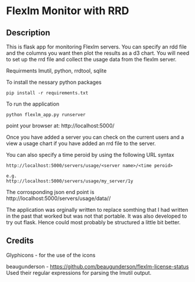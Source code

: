 # Flexlm Monitor with RRD

## Description
This is flask app for monitoring Flexlm servers. You can specify an rdd file and 
the columns you want then plot the results as a d3 chart. You will need to set up
the rrd file and collect the usage data from the flexlm server.

Requirments
lmutil, python, rrdtool, sqlite

To install the nessary python packages
```
pip install -r requirements.txt
```

To run the application
```
python flexlm_app.py runserver
```

point your browser at: http://localhost:5000/

Once you have added a server you can check on the current users and a 
view a usage chart if you have added an rrd file to the server.

You can also specify a time peroid by using the following URL syntax

```
http://localhost:5000/servers/usage/<server name>/<time peroid>

e.g. 
http://localhost:5000/servers/usage/my_server/1y
```

The corrosponding json end point is
http://localhost:5000/servers/usage/data/<server name>/<time peroid>

The application was orginally written to replace somthing that I had written in 
the past that worked but was not that portable. It was also developed to try 
out flask. Hence could most probably be structured a little bit better. 

## Credits
Glyphicons - for the use of the icons

beaugunderson -  https://github.com/beaugunderson/flexlm-license-status 
Used their regular expressions for parsing the lmutil output.



